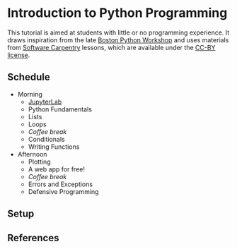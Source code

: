# Introduction to Python Programming

This tutorial is aimed at students with little or no programming experience.
It draws inspiration from the late
[Boston Python Workshop](https://wiki.openhatch.org/wiki/Boston_Python_Workshop/1/)
and uses materials from [Software Carpentry](https://software-carpentry.org)
lessons, which are available under the
[CC-BY license](https://creativecommons.org/licenses/by/4.0/).

## Schedule

* Morning
  - [JupyterLab](./_episodes/00-run-quit.md)
  - Python Fundamentals
  - Lists
  - Loops
  - *Coffee break*
  - Conditionals
  - Writing Functions
* Afternoon
  - Plotting
  - A web app for free!
  - *Coffee break*
  - Errors and Exceptions
  - Defensive Programming

## Setup

## References
